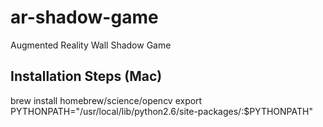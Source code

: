 # ar-shadow-game
Augmented Reality Wall Shadow Game

Installation Steps (Mac)
-----------------------
brew install homebrew/science/opencv
export PYTHONPATH="/usr/local/lib/python2.6/site-packages/:$PYTHONPATH"
